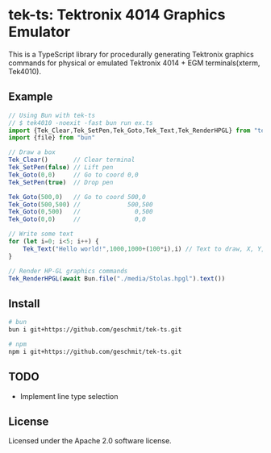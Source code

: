 # tek-ts: Tektronix 4014 Graphics Emulator

This is a TypeScript library for procedurally generating Tektronix graphics commands for physical or emulated Tektronix 4014 + EGM terminals(xterm, Tek4010).

## Example
```ts
// Using Bun with tek-ts
// $ tek4010 -noexit -fast bun run ex.ts
import {Tek_Clear,Tek_SetPen,Tek_Goto,Tek_Text,Tek_RenderHPGL} from "tek-ts"
import {file} from "bun"

// Draw a box
Tek_Clear()       // Clear terminal
Tek_SetPen(false) // Lift pen
Tek_Goto(0,0)     // Go to coord 0,0
Tek_SetPen(true)  // Drop pen

Tek_Goto(500,0)   // Go to coord 500,0
Tek_Goto(500,500) //             500,500
Tek_Goto(0,500)   //               0,500
Tek_Goto(0,0)     //               0,0

// Write some text
for (let i=0; i<5; i++) {
    Tek_Text("Hello world!",1000,1000+(100*i),i) // Text to draw, X, Y, size of text
}

// Render HP-GL graphics commands
Tek_RenderHPGL(await Bun.file("./media/Stolas.hpgl").text())
```

## Install
```bash
# bun
bun i git+https://github.com/geschmit/tek-ts.git

# npm
npm i git+https://github.com/geschmit/tek-ts.git
```

## TODO
- Implement line type selection

## License
Licensed under the Apache 2.0 software license.
